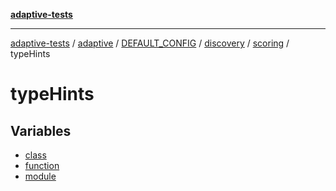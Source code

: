 [**adaptive-tests**](../../../../../../../../../README.md)

***

[adaptive-tests](../../../../../../../../../README.md) / [adaptive](../../../../../../../../README.md) / [DEFAULT\_CONFIG](../../../../../../README.md) / [discovery](../../../../README.md) / [scoring](../../README.md) / typeHints

# typeHints

## Variables

- [class](variables/class.md)
- [function](variables/function.md)
- [module](variables/module.md)
